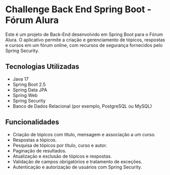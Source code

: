 # Challenge Back End Spring Boot - Fórum Alura

Este é um projeto de Back-End desenvolvido em Spring Boot para o Fórum Alura. O aplicativo permite a criação e gerenciamento de tópicos, respostas e cursos em um fórum online, com recursos de segurança fornecidos pelo Spring Security.

## Tecnologias Utilizadas

- Java 17
- Spring Boot 2.5
- Spring Data JPA
- Spring Web
- Spring Security
- Banco de Dados Relacional (por exemplo, PostgreSQL ou MySQL)

## Funcionalidades

- Criação de tópicos com título, mensagem e associação a um curso.
- Respostas a tópicos.
- Pesquisa de tópicos por título, curso e autor.
- Paginação de resultados.
- Atualização e exclusão de tópicos e respostas.
- Validação de campos obrigatórios e tratamento de exceções.
- Autenticação e autorização de usuários com Spring Security.
